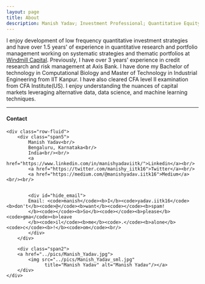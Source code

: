 ```yaml
---
layout: page
title: About
description: Manish Yadav; Investment Professional; Quantitative Equity Investing; IIT Kanpur
---
```


I enjoy development of low frequency quantitative investment strategies and have over 1.5 years' of experience in quantitative research and portfolio management working on systematic strategies and thematic portfolios at [Windmill Capital](https://windmillcapital.smallcase.com/). Previously, I have over 3 years' experience in credit research and risk management at Axis Bank. I have done my Bachelor of technology in Computational Biology and Master of Technology in Industrial Engineering from IIT Kanpur. I have also cleared CFA level II examination from CFA Institute(US). I enjoy understanding the nuances of capital markets leveraging alternative data, data science, and machine learning techniques. 


---

<div class="container">
<h4><a name="contact"></a>Contact</h4>

    <div class="row-fluid">
        <div class="span5">
            Manish Yadav<br/>
            Bengaluru, Karnataka<br/>
            India<br/><br/>
            <a href="https://www.linkedin.com/in/manishyadaviitk/">Linkedin</a><br/>
            <a href="https://twitter.com/manishy_iitk16">Twitter</a><br/>
            <a href="https://medium.com/@manishyadav.iitk16">Medium</a><br/><br/>


            <div id="hide_email">
            Email: <code>manish</code><b>I</b><code>yadav.iitk16</code><b>don't</b><code>@</code><b>want</b><code></code><b>spam!
            </b><code></code><b>So</b><code></code><b>please</b><code>gma</code><b>leave
            </b><code>il</code><b>me</b><code>.</code><b>alone</b><code>c</code><b>!</b><code>om</code><br/>
            </div>
        </div>

        <div class="span2">
        <a href="../pics/Manish_Yadav.jpg">
            <img src="../pics/Manish_Yadav_sml.jpg"
                  title="Manish Yadav" alt="Manish Yadav"/></a>
        </div>
    </div>
</div>

